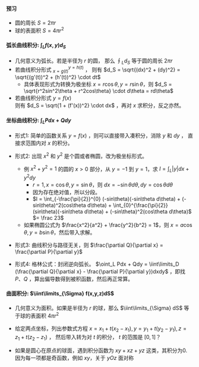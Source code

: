 #### 预习
- 圆的周长 $S = 2\pi r$
- 球的表面积 $S = 4\pi r^2$

#### 弧长曲线积分: $\int_L f(x,y) d_S$
- 几何意义为弧长。若是半径为 $r$ 的圆， 那么 $\oint_L d_S$ 等于圆的周长 $2\pi r$
- 若曲线积分形式  $_{x = g(t)}^{y=h(t)}$ ， 则有 $d_S = \sqrt{(dx)^2 + (dy)^2} = \sqrt{(g'(t))^2 + (h'(t))^2} \cdot dt$
  - 具体表现形式为转换为极坐标 $x = r\cos\theta, y = r\sin\theta$，则 $d_S = \sqrt{r^2sin^2\theta + r^2cos\theta} \cdot d\theta = rd\theta$ 
- 若曲线积分形式 $y=f(x)$ <br> 
  则有 $d_S = \sqrt{1 + (f'(x))^2} \cdot dx$ ，再对 $x$ 求积分，反之亦然。


#### 坐标曲线积分: $\int_L Pdx + Qdy$
- 形式1: 简单的函数关系 $y=f(x)$ ，则可以直接带入凑积分，消除 $y$ 和 $dy$ ， 直接求范围内对 $x$ 的积分。
  
- 形式2: 出现 $x^2$ 和 $y^2$ 是个圆或者椭圆，改为极坐标形式。 
  - 例 $x^2+y^2=1$ 的圆的 $x>0$ 部分，从 $y=-1$ 到 $y=1$，求 $I = \int_L |y|dx + y^2dy$
    - $r=1, x = \cos\theta, y = \sin\theta$，则 $dx = -\sin\theta d\theta, dy = \cos\theta d\theta$
    - 因为存在绝对值，所以分段。
    - $I = \int_{-\frac{\pi}{2}}^{0} (-sin\theta)(-sin\theta d\theta) + (-sin\theta)^2(cos\theta d\theta) + \int_{0}^{\frac{\pi}{2}}  (sin\theta)(-sin\theta d\theta) + (-sin\theta)^2(cos\theta d\theta)$ <br>
      $= \frac 23$
  - 如果椭圆公式为 $\frac{x^2}{a^2} + \frac{y^2}{b^2} = 1$，则 $x = a\cos\theta, y = b\sin\theta$，然后带入求解。

- 形式3: 曲线积分与路径无关，则 $\frac{\partial Q}{\partial x} = \frac{\partial P}{\partial y}$

- 形式4: 格林公式：封闭逆向弧长。 $\oint_L Pdx + Qdy = \iint\limits_D (\frac{\partial Q}{\partial x} - \frac{\partial P}{\partial y})dxdy$ ，即找 $P、Q$ ，算出偏导数得到被积函数，然后再正常算。



#### 曲面积分: $\iint\limits_{\Sigma} f(x,y,z)dS$

- 几何意义为面积。如果是半径为 $r$ 的球，那么 $\iint\limits_{\Sigma} dS$ 等于球的表面积 $4\pi r^2$
- 给定两点坐标，列出参数式方程 $x = x_1 + t(x_2-x_1), y = y_1 + t(y_2-y_1), z = z_1 + t(z_2-z_1)$ ， 然后带入转为对 $t$ 的积分， $t$ 的范围是 $[0,1]$？

- 如果是圆心在原点的球面，遇到积分函数为 $xy + xz + yz$ 这类，其积分为0. 因为每一项都是奇函数，例如 $xy$，关于 $yOz$ 面对称

